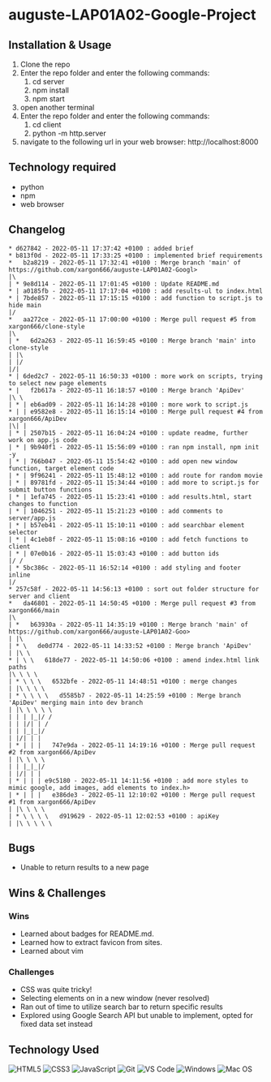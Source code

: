 auguste-LAP01A02-Google-Project
================================

## Installation & Usage
1. Clone the repo
2. Enter the repo folder and enter the following commands:
    1. cd server
    2. npm install
    3. npm start
3. open another terminal
4. Enter the repo folder and enter the following commands:
    1. cd client
    2. python -m http.server
5. navigate to the following url in your web browser:
    http://localhost:8000

## Technology required
- python
- npm
- web browser

## Changelog
```
* d627842 - 2022-05-11 17:37:42 +0100 : added brief
* b813f0d - 2022-05-11 17:33:25 +0100 : implemented brief requirements
*   b2a8219 - 2022-05-11 17:32:41 +0100 : Merge branch 'main' of https://github.com/xargon666/auguste-LAP01A02-Googl>
|\
| * 9e8d114 - 2022-05-11 17:01:45 +0100 : Update README.md
* | a0185fb - 2022-05-11 17:17:04 +0100 : add results-ul to index.html
* | 7bde857 - 2022-05-11 17:15:15 +0100 : add function to script.js to hide main
|/
*   aa272ce - 2022-05-11 17:00:00 +0100 : Merge pull request #5 from xargon666/clone-style
|\
| *   6d2a263 - 2022-05-11 16:59:45 +0100 : Merge branch 'main' into clone-style
| |\
| |/
|/|
* | 6ded2c7 - 2022-05-11 16:50:33 +0100 : more work on scripts, trying to select new page elements
* |   f2b617a - 2022-05-11 16:18:57 +0100 : Merge branch 'ApiDev'
|\ \
| * | eb6ad09 - 2022-05-11 16:14:28 +0100 : more work to script.js
* | | e9582e8 - 2022-05-11 16:15:14 +0100 : Merge pull request #4 from xargon666/ApiDev
|\| |
| * | 2507b15 - 2022-05-11 16:04:24 +0100 : update readme, further work on app.js code
| * | 9b940f1 - 2022-05-11 15:56:09 +0100 : ran npm install, npm init -y
| * | 766b047 - 2022-05-11 15:54:42 +0100 : add open new window function, target element code
| * | 9f96241 - 2022-05-11 15:48:12 +0100 : add route for random movie
| * | 89781fd - 2022-05-11 15:34:44 +0100 : add more to script.js for submit button functions
| * | 1efa745 - 2022-05-11 15:23:41 +0100 : add results.html, start changes to function
| * | 1046251 - 2022-05-11 15:21:23 +0100 : add comments to server/app.js
| * | b57eb41 - 2022-05-11 15:10:11 +0100 : add searchbar element selector
| * | 4c1eb8f - 2022-05-11 15:08:16 +0100 : add fetch functions to client
| * | 07e0b16 - 2022-05-11 15:03:43 +0100 : add button ids
|/ /
| * 5bc386c - 2022-05-11 16:52:14 +0100 : add styling and footer inline
|/
* 257c58f - 2022-05-11 14:56:13 +0100 : sort out folder structure for server and client
*   da46801 - 2022-05-11 14:50:45 +0100 : Merge pull request #3 from xargon666/main
|\
| *   b63930a - 2022-05-11 14:35:19 +0100 : Merge branch 'main' of https://github.com/xargon666/auguste-LAP01A02-Goo>
| |\
| * \   de0d774 - 2022-05-11 14:33:52 +0100 : Merge branch 'ApiDev'
| |\ \
* | \ \   618de77 - 2022-05-11 14:50:06 +0100 : amend index.html link paths
|\ \ \ \
| * \ \ \   6532bfe - 2022-05-11 14:48:51 +0100 : merge changes
| |\ \ \ \
| * \ \ \ \   d5585b7 - 2022-05-11 14:25:59 +0100 : Merge branch 'ApiDev' merging main into dev branch
| |\ \ \ \ \
| | | |_|/ /
| | |/| | /
| | |_|_|/
| |/| | |
| * | | |   747e9da - 2022-05-11 14:19:16 +0100 : Merge pull request #2 from xargon666/ApiDev
| |\ \ \ \
| | |_|_|/
| |/| | |
| * | | | e9c5180 - 2022-05-11 14:11:56 +0100 : add more styles to mimic google, add images, add elements to index.h>
| * | | |   e386de3 - 2022-05-11 12:10:02 +0100 : Merge pull request #1 from xargon666/ApiDev
| |\ \ \ \
| * \ \ \ \   d919629 - 2022-05-11 12:02:53 +0100 : apiKey
| |\ \ \ \ \
```

## Bugs
- Unable to return results to a new page

## Wins & Challenges
### Wins
- Learned about badges for README.md.
- Learned how to extract favicon from sites.
- Learned about vim

### Challenges
- CSS was quite tricky!
- Selecting elements on in a new window (never resolved)
- Ran out of time to utilize search bar to return specific results
- Explored using Google Search API but unable to implement, opted for fixed data set instead

## Technology Used
![HTML5](https://img.shields.io/badge/-HTML5-%23E44D27?style=flat-square&logo=html5&logoColor=ffffff)
![CSS3](https://img.shields.io/badge/-CSS3-%231572B6?style=flat-square&logo=css3)
![JavaScript](https://img.shields.io/badge/-JavaScript-%23F7DF1C?style=flat-square&logo=javascript&logoColor=000000&labelColor=%23F7DF1C&color=%23FFCE5A)
![Git](https://img.shields.io/badge/-Git-%23F05032?style=flat-square&logo=git&logoColor=%23ffffff)
![VS Code](http://img.shields.io/badge/-VS%20Code-007ACC?style=flat-square&logo=visual-studio-code&logoColor=ffffff)
![Windows](http://img.shields.io/badge/-Windows-0078D6?style=flat-square&logo=windows&logoColor=ffffff)
![Mac OS](https://img.shields.io/badge/mac%20os-000000?style=for-the-badge&logo=macos&logoColor=F0F0F0)
